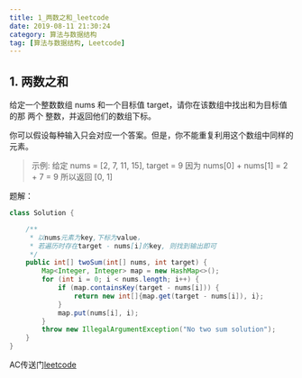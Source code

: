 ```yaml
---
title: 1_两数之和_leetcode
date: 2019-08-11 21:30:24
category: 算法与数据结构
tag: [算法与数据结构, Leetcode]
---
```


## 1. 两数之和

给定一个整数数组 nums 和一个目标值 target，请你在该数组中找出和为目标值的那 两个 整数，并返回他们的数组下标。

你可以假设每种输入只会对应一个答案。但是，你不能重复利用这个数组中同样的元素。

>示例:
给定 nums = [2, 7, 11, 15], target = 9
因为 nums[0] + nums[1] = 2 + 7 = 9
所以返回 [0, 1]

题解：

```java
class Solution {

    /**
     * 以nums元素为key,下标为value，
     * 若遍历时存在target - nums[i]的key, 则找到输出即可
     */
    public int[] twoSum(int[] nums, int target) {
        Map<Integer, Integer> map = new HashMap<>();
        for (int i = 0; i < nums.length; i++) {
            if (map.containsKey(target - nums[i])) {
                return new int[]{map.get(target - nums[i]), i};
            }
            map.put(nums[i], i);
        }
        throw new IllegalArgumentException("No two sum solution");
    }
}
```

AC传送门[leetcode](https://leetcode-cn.com/problems/two-sum/)